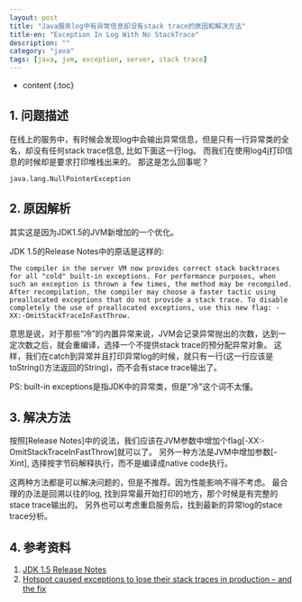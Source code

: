 ```yaml
---
layout: post
title: "Java服务log中有异常信息却没有stack trace的原因和解决方法"
title-en: "Exception In Log With No StackTrace"
description: ""
category: "java"
tags: [java, jvm, exception, server, stack trace]
---
```


* content
{:toc}

## 1. 问题描述

在线上的服务中，有时候会发现log中会输出异常信息，但是只有一行异常类的全名，却没有任何stack trace信息, 比如下面这一行log。
而我们在使用log4j打印信息的时候却是要求打印堆栈出来的。
那这是怎么回事呢？

```
java.lang.NullPointerException
```
<!--excerpt-->

## 2. 原因解析
其实这是因为JDK1.5的JVM新增加的一个优化。

JDK 1.5的Release Notes中的原话是这样的:
```
The compiler in the server VM now provides correct stack backtraces for all "cold" built-in exceptions. For performance purposes, when such an exception is thrown a few times, the method may be recompiled. After recompilation, the compiler may choose a faster tactic using preallocated exceptions that do not provide a stack trace. To disable completely the use of preallocated exceptions, use this new flag: -XX:-OmitStackTraceInFastThrow.
```

意思是说，对于那些“冷”的内置异常来说，JVM会记录异常抛出的次数，达到一定次数之后，就会重编译，选择一个不提供stack trace的预分配异常对象。
这样，我们在catch到异常并且打印异常log的时候，就只有一行(这一行应该是toString()方法返回的String)，而不会有stace trace输出了。

PS: built-in exceptions是指JDK中的异常类，但是"冷"这个词不太懂。

## 3. 解决方法
按照[Release Notes]中的说法，我们应该在JVM参数中增加个flag[-XX:-OmitStackTraceInFastThrow]就可以了。
另外一种方法是JVM中增加参数[-Xint], 选择按字节码解释执行，而不是编译成native code执行。

这两种方法都是可以解决问题的，但是不推荐。因为性能影响不得不考虑。
最合理的办法是回溯以往的log, 找到异常最开始打印的地方，那个时候是有完整的stace trace输出的。
另外也可以考虑重启服务后，找到最新的异常log的stace trace分析。

## 4. 参考资料
1. [JDK 1.5 Release Notes](http://www.oracle.com/technetwork/java/javase/relnotes-139183.html)
2. [Hotspot caused exceptions to lose their stack traces in production – and the fix](http://jawspeak.com/2010/05/26/hotspot-caused-exceptions-to-lose-their-stack-traces-in-production-and-the-fix/)
